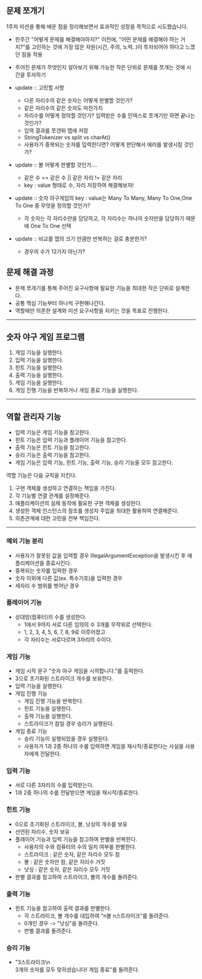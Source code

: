 ## 문제 쪼개기

1주차 미션을 통해 배운 점을 정리해보면서 효과적인 성장을 목적으로 시도했습니다.

- 한주간 "어떻게 문제를 해결해야하지?" 이전에, "어떤 문제를 해결해야 하는 거지?"를 고민하는 것에 가장 많은 자원(시간, 주의, 노력..)이 투자되어야 하다고 느꼈던 점을 적용
- 주어진 문제가 무엇인지 알아보기 위해 가능한 작은 단위로 문제를 쪼개는 것에 시간을 투자하기


- update :: 고민할 사항
  - 다른 자리수의 같은 숫자는 어떻게 판별할 것인가?
  - 같은 자리수의 같은 숫자도 마찬가지
  - 자리수를 어떻게 정의할 것인가? 입력받은 수를 인덱스로 쪼개기만 하면 끝나는 것인가?
  - 입력 결과를 쪼갠뒤 맵에 저장
  - StringTokenizer vs split vs charAt()
  - 사용자가 중복되는 숫자를 입력한다면? 어떻게 판단해서 에러를 발생시킬 것인가?
- update :: 볼 어떻게 판별할 것인가....
  - 같은 수 == 같은 수 || 같은 자리 != 같은 자리
  - key : value 형태로 수, 자리 저장하여 해결해보자!
- update :: 숫자 야구게임의 key : value는 Many To Many, Many To One,One To One 중 무엇을 정의할 것인가?
  - 각 숫자는 각 자리수만을 담당하고, 각 자리수는 하나의 숫자만을 담당하기 때문에 One To One 선택
- update :: 비교를 맵의 크기 만큼만 반복하는 걸로 충분한가? 
  - 경우의 수가 12가지 아닌가?

## 문제 해결 과정

- 문제 쪼개기를 통해 주어진 요구사항에 필요한 기능을 최대한 작은 단위로 설계한다.
- 공통 핵심 기능부터 하나씩 구현해나간다.
- 역할에만 의존한 설계와 미션 요구사항을 지키는 것을 목표로 진행한다.

---  

## 숫자 야구 게임 프로그램

1. 게임 기능을 실행한다.
2. 입력 기능을 실행한다.
3. 힌트 기능을 실행한다.
4. 출력 기능을 실행한다.
5. 게임 기능을 실행한다.
6. 게임 진행 기능을 반복하거나 게임 종료 기능을 실행한다.

---  
## 역할 관리자 기능

- 입력 기능은 게임 기능을 참고한다.
- 힌트 기능은 입력 기능과 플레이어 기능을 참고한다.
- 출력 기능은 힌트 기능을 참고한다.
- 승리 기능은 출력 기능을 참고한다.
- 게임 기능은 입력 기능, 힌트 기능, 출력 기능, 승리 기능을 모두 참고한다.

역할 기능은 다음 규칙을 지킨다.
1. 구현 객체를 생성하고 연결하는 책임을 가진다.
2. 각 기능별 연결 관계를 설정해준다.
3. 애플리케이션의 실제 동작에 필요한 구현 객체를 생성한다.
4. 생성한 객체 인스턴스의 참조를 생성자 주입을 최대한 활용하여 연결해준다.
5. 의존관계에 대한 고민을 전부 책임진다.
---  
### 예외 기능 분리
- 사용자가 잘못된 값을 입력할 경우 IllegalArgumentException을 발생시킨 후 애플리케이션을 종료시킨다.
- 중복되는 숫자를 입력한 경우
- 숫자 이외에 다른 값(ex. 특수기호)을 입력한 경우
- 세자리 수 범위를 벗어난 경우

### 플레이어 기능

- 상대방(컴퓨터)의 수를 생성한다.
    - 1에서 9까지 서로 다른 임의의 수 3개를 무작위로 선택한다.
    - 1, 2, 3, 4, 5, 6, 7, 8, 9로 이루어졌고
    - 각 자리수는 서로다르며 3자리의 수이다.

### 게임 기능

- 게임 시작 문구 "숫자 야구 게임을 시작합니다."를 출력한다.
- 3으로 초기화된 스트라이크 개수를 보유한다.
- 입력 기능을 실행한다.
- 게임 진행 기능
    - 게임 진행 기능을 반복한다.
    - 힌트 기능을 실행한다.
    - 출력 기능을 실행한다.
    - 스트라이크가 참일 경우 승리가 실행된다.
- 게임 종료 기능
    - 승리 기능이 실행되었을 경우 실행된다.
    - 사용자가 1과 2중 하나의 수를 입력하면 게임을 재시작/종료한다는 사실을 사용자에게 전달한다.

### 입력 기능

- 서로 다른 3자리의 수를 입력받는다.
- 1과 2중 하나의 수를 전달받으면 게임을 재시작/종료한다.

### 힌트 기능

- 0으로 초기화된 스트라이크, 볼, 낫싱의 개수를 보유
- 선언된 자리수, 숫자 보유
- 플레이어 기능과 입력 기능을 참고하여 판별을 반복한다.
    - 사용자의 수와 컴퓨터의 수의 일치 여부를 판별한다.
    - 스트라이크 : 같은 숫자, 같은 자리수 모두 참
    - 볼 : 같은 숫자만 참, 같은 자리수 거짓
    - 낫싱 : 같은 숫자, 같은 자리수 모두 거짓
- 판별 결과를 참고하여 스트라이크, 볼의 개수를 돌려준다.

### 출력 기능

- 힌트 기능을 참고하여 출력 결과를 판별한다.
    - 각 스트라이크, 볼 개수를 대입하여 "n볼 n스트라이크"를 돌려준다.
    - 0개인 경우 -> "낫싱"을 돌려준다.
    - 판별 결과를 돌려준다.

### 승리 기능
- "3스트라이크\n    
  3개의 숫자를 모두 맞히셨습니다! 게임 종료"를 돌려준다.